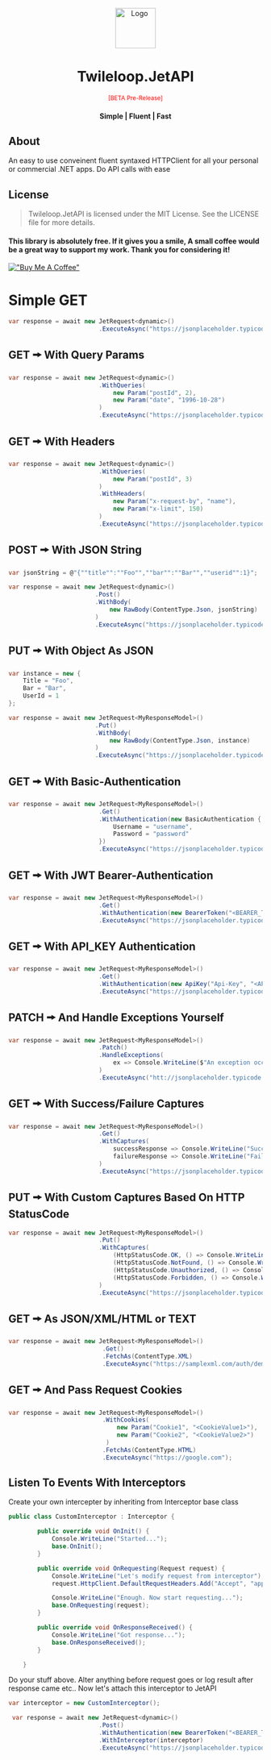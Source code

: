 <!-- PROJECT LOGO -->
<br />
<div align="center">
  <a href="https://github.com/sangeethnandakumar/Twileloop.JetAPI">
    <img src="https://iili.io/HgOLhu9.png" alt="Logo" width="80" height="80">
  </a>

  <h1 align="center"> Twileloop.JetAPI </h1> <small style="color: red">[BETA Pre-Release]</small>
  <h4 align="center"> Simple | Fluent | Fast </h4>

</div>

## About
An easy to use conveinent fluent syntaxed HTTPClient for all your personal or commercial .NET apps. Do API calls with ease

## License
> Twileloop.JetAPI is licensed under the MIT License. See the LICENSE file for more details.

#### This library is absolutely free. If it gives you a smile, A small coffee would be a great way to support my work. Thank you for considering it!
[!["Buy Me A Coffee"](https://www.buymeacoffee.com/assets/img/custom_images/orange_img.png)](https://www.buymeacoffee.com/sangeethnanda)

# Simple GET

```csharp
var response = await new JetRequest<dynamic>()
                         .ExecuteAsync("https://jsonplaceholder.typicode.com/posts/1");
```

## GET 🠚 With Query Params

```csharp
var response = await new JetRequest<dynamic>()
                         .WithQueries(
                             new Param("postId", 2),
                             new Param("date", "1996-10-28")
                         )
                         .ExecuteAsync("https://jsonplaceholder.typicode.com/comments");```
```

## GET 🠚 With Headers

```csharp
var response = await new JetRequest<dynamic>()
                         .WithQueries(
                             new Param("postId", 3)
                         )
                         .WithHeaders(
                             new Param("x-request-by", "name"),
                             new Param("x-limit", 150)
                         )
                         .ExecuteAsync("https://jsonplaceholder.typicode.com/comments");                         .ExecuteAsync("https://jsonplaceholder.typicode.com/comments");```
```

## POST 🠚 With JSON String

```csharp
var jsonString = @"{""title"":""Foo"",""bar"":""Bar"",""userid"":1}";

var response = await new JetRequest<dynamic>()
                        .Post()
                        .WithBody(
                            new RawBody(ContentType.Json, jsonString)
                        )
                        .ExecuteAsync("https://jsonplaceholder.typicode.com/posts");
```

## PUT 🠚 With Object As JSON

```csharp
var instance = new {
    Title = "Foo",
    Bar = "Bar",
    UserId = 1
};

var response = await new JetRequest<MyResponseModel>()
                        .Put()
                        .WithBody(
                            new RawBody(ContentType.Json, instance)
                        )
                        .ExecuteAsync("https://jsonplaceholder.typicode.com/posts");
```


## GET 🠚 With Basic-Authentication

```csharp
var response = await new JetRequest<MyResponseModel>()
                         .Get()
                         .WithAuthentication(new BasicAuthentication {
                             Username = "username",
                             Password = "password"
                         })
                         .ExecuteAsync("https://jsonplaceholder.typicode.com/posts/5");
```

## GET 🠚 With JWT Bearer-Authentication

```csharp
var response = await new JetRequest<MyResponseModel>()
                         .Get()
                         .WithAuthentication(new BearerToken("<BEARER_TOKEN>"))
                         .ExecuteAsync("https://jsonplaceholder.typicode.com/posts/5");
```

## GET 🠚 With API_KEY Authentication

```csharp
var response = await new JetRequest<MyResponseModel>()
                         .Get()
                         .WithAuthentication(new ApiKey("Api-Key", "<API_KEY>"))
                         .ExecuteAsync("https://jsonplaceholder.typicode.com/posts/5");
```

## PATCH 🠚 And Handle Exceptions Yourself

```csharp
var response = await new JetRequest<MyResponseModel>()
                         .Patch()
                         .HandleExceptions(
                             ex => Console.WriteLine($"An exception occured. Message: {ex.Message}");
                         )
                         .ExecuteAsync("htt://jsonplaceholder.typicode.com/posts/5");
```

## GET 🠚 With Success/Failure Captures

```csharp
var response = await new JetRequest<MyResponseModel>()
                         .Get()
                         .WithCaptures(
                             successResponse => Console.WriteLine("Success");,
                             failureResponse => Console.WriteLine("Failure");
                         )
                         .ExecuteAsync("https://jsonplaceholder.typicode.com/posts/5");
```

## PUT 🠚 With Custom Captures Based On HTTP StatusCode

```csharp
var response = await new JetRequest<MyResponseModel>()
                         .Put()
                         .WithCaptures(
                             (HttpStatusCode.OK, () => Console.WriteLine("Ok")),
                             (HttpStatusCode.NotFound, () => Console.WriteLine("Not Found")),
                             (HttpStatusCode.Unauthorized, () => Console.WriteLine("UnAuthorized")),
                             (HttpStatusCode.Forbidden, () => Console.WriteLine("Forbidden"))
                         )
                         .ExecuteAsync("https://jsonplaceholder.typicode.com/fake");
```

## GET 🠚 As JSON/XML/HTML or TEXT

```csharp
var response = await new JetRequest<MyResponseModel>()
                          .Get()
                          .FetchAs(ContentType.XML)
                          .ExecuteAsync("https://samplexml.com/auth/demoxml.xml");
```

## GET 🠚 And Pass Request Cookies

```csharp
var response = await new JetRequest<MyResponseModel>()
                          .WithCookies(
                              new Param("Cookie1", "<CookieValue1>"),
                              new Param("Cookie2", "<CookieValue2>")
                           )
                          .FetchAs(ContentType.HTML)
                          .ExecuteAsync("https://google.com");
```

## Listen To Events With Interceptors

Create your own intercepter by inheriting from Interceptor base class
```csharp
public class CustomInterceptor : Interceptor {

        public override void OnInit() {
            Console.WriteLine("Started...");
            base.OnInit();
        }

        public override void OnRequesting(Request request) {
            Console.WriteLine("Let's modify request from interceptor");
            request.HttpClient.DefaultRequestHeaders.Add("Accept", "application/json");

            Console.WriteLine("Enough. Now start requesting...");
            base.OnRequesting(request);
        }

        public override void OnResponseReceived() {
            Console.WriteLine("Got response...");
            base.OnResponseReceived();
        }

    }
```

Do your stuff above. Alter anything before request goes or log result after response came etc.. Now let's attach this interceptor to JetAPI

```csharp
var interceptor = new CustomInterceptor();

 var response = await new JetRequest<dynamic>()
                         .Post()
                         .WithAuthentication(new BearerToken("<BEARER_TOKEN>"))
                         .WithInterceptor(interceptor)
                         .ExecuteAsync("https://jsonplaceholder.typicode.com/posts/5");
```
